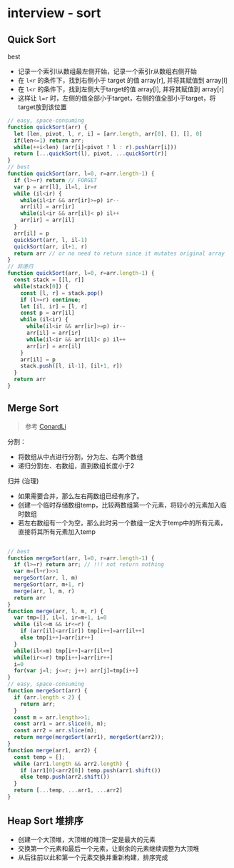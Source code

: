 # interview - sort
## Quick Sort
best
- 记录一个索引l从数组最左侧开始，记录一个索引r从数组右侧开始
- 在 `l<r` 的条件下，找到右侧小于 target 的值 array[r], 并将其赋值到 array[l]
- 在 `l<r` 的条件下，找到左侧大于target的值 array[l], 并将其赋值到 array[r]
- 这样让 `l=r` 时，左侧的值全部小于target，右侧的值全部小于target，将target放到该位置

```js
// easy, space-consuming
function quickSort(arr) {
  let [len, pivot, l, r, i] = [arr.length, arr[0], [], [], 0]
  if(len<=1) return arr;
  while(++i<len) (arr[i]<pivot ? l : r).push(arr[i]))
  return [...quickSort(l), pivot, ...quickSort(r)]
}
// best
function quickSort(arr, l=0, r=arr.length-1) {
  if (l>=r) return // FORGET
  var p = arr[l], il=l, ir=r
  while (il<ir) {
    while(il<ir && arr[ir]>=p) ir--
    arr[il] = arr[ir]
    while(il<ir && arr[il]< p) il++
    arr[ir] = arr[il]
  }
  arr[il] = p
  quickSort(arr, l, il-1)
  quickSort(arr, il+1, r)
  return arr // or no need to return since it mutates original array
}
// 非递归
function quickSort(arr, l=0, r=arr.length-1) {
  const stack = [[l, r]]
  while(stack[0]) {
    const [l, r] = stack.pop()
    if (l>=r) continue;
    let [il, ir] = [l, r]
    const p = arr[il]
    while (il<ir) {
      while(il<ir && arr[ir]>=p) ir--
      arr[il] = arr[ir]
      while(il<ir && arr[il]< p) il++
      arr[ir] = arr[il]
    }
    arr[il] = p
    stack.push([l, il-1], [il+1, r])
  }
  return arr
}
```

## Merge Sort
> 参考 [ConardLi](https://github.com/ConardLi/awesome-coding-js/blob/master/%E7%AE%97%E6%B3%95%E5%88%86%E7%B1%BB/%E6%8E%92%E5%BA%8F/%E5%BD%92%E5%B9%B6%E6%8E%92%E5%BA%8F.md)

分割：
- 将数组从中点进行分割，分为左、右两个数组
- 递归分割左、右数组，直到数组长度小于2

归并 (治理)
- 如果需要合并，那么左右两数组已经有序了。
- 创建一个临时存储数组temp，比较两数组第一个元素，将较小的元素加入临时数组
- 若左右数组有一个为空，那么此时另一个数组一定大于temp中的所有元素，直接将其所有元素加入temp
```js

// best
function mergeSort(arr, l=0, r=arr.length-1) {
  if (l>=r) return arr; // !!! not return nothing
  var m=(l+r)>>1
  mergeSort(arr, l, m)
  mergeSort(arr, m+1, r)
  merge(arr, l, m, r)
  return arr
}
function merge(arr, l, m, r) {
  var tmp=[], il=l, ir=m+1, i=0
  while (il<=m && ir<=r) {
    if (arr[il]<arr[ir]) tmp[i++]=arr[il++]
    else tmp[i++]=arr[ir++]
  }
  while(il<=m) tmp[i++]=arr[il++]
  while(ir<=r) tmp[i++]=arr[ir++]
  i=0
  for(var j=l; j<=r; j++) arr[j]=tmp[i++]
}
// easy, space-consuming
function mergeSort(arr) {
  if (arr.length < 2) {
    return arr;
  }
  const m = arr.length>>1;
  const arr1 = arr.slice(0, m);
  const arr2 = arr.slice(m);
  return merge(mergeSort(arr1), mergeSort(arr2));
}
function merge(arr1, arr2) {
  const temp = [];
  while (arr1.length && arr2.length) {
    if (arr1[0]<arr2[0]) temp.push(arr1.shift())
    else temp.push(arr2.shift())
  }
  return [...temp, ...arr1, ...arr2]
}
```

## Heap Sort 堆排序
- 创建一个大顶堆，大顶堆的堆顶一定是最大的元素
- 交换第一个元素和最后一个元素，让剩余的元素继续调整为大顶堆
- 从后往前以此和第一个元素交换并重新构建，排序完成
